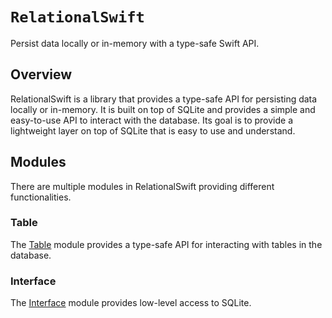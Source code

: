 # ``RelationalSwift``

Persist data locally or in-memory with a type-safe Swift API.

## Overview

RelationalSwift is a library that provides a type-safe API for persisting data locally or in-memory.
It is built on top of SQLite and provides a simple and easy-to-use API to interact with the database.
Its goal is to provide a lightweight layer on top of SQLite that is easy to use and understand.

## Modules

There are multiple modules in RelationalSwift providing different functionalities.

### Table

The [Table](/RelationalSwift/modules/table) module provides a type-safe API for interacting with tables in the database.

### Interface

The [Interface](/RelationalSwift/modules/interface) module provides low-level access to SQLite.
